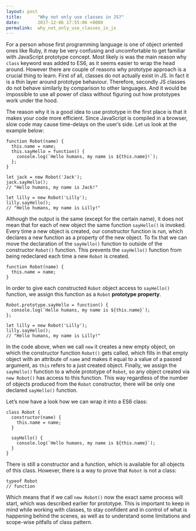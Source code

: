 ```yaml
---
layout: post
title:      "Why not only use classes in JS?"
date:       2017-12-06 17:55:06 +0000
permalink:  why_not_only_use_classes_in_js
---
```


For a person whose first programming language is one of object oriented ones like Ruby, it may be very confusing and uncomfortable to get familiar with JavaScript prototype concept. Most likely is was the main reason why `class` keyword was added to ES6, as it seems easier to wrap the head around. However there are couple of reasons why prototype approach is a crucial thing to learn. First of all, classes do not actually exist in JS. In fact it is a thin layer around prototype behaviour.  Therefore, secondly JS classes do not behave similarly by comparison to other languages. And it would be impossible to use all power of class without figuring out how prototypes work under the hood. 

The reason why it is a good idea to use prototype in the first place is that it makes your code more efficient. Since JavaScript is compiled in a browser, slow code may cause time-delays on the user’s side. Let us look at the example below:

```
function Robot(name) {
  this.name = name;
  this.sayHello = function() {
    console.log(`Hello humans, my name is ${this.name}!`);
  };
}

let jack = new Robot('Jack');
jack.sayHello();
// "Hello humans, my name is Jack!"

let lilly = new Robot('Lilly');
lilly.sayHello();
// "Hello humans, my name is Lilly!"
```

Although the output is the same (except for the certain name), it does not mean that for each of new object the same function `sayHello()` is invoked. Every time a new object is created, our constructor function is run, which declares a new function as a property of the new object. To fix that we can move the declaration of the `sayHello()` function to outside of the constructor `Robot()` function. This prevents the `sayHello()` function from being redeclared each time a new `Robot` is created. 

```
function Robot(name) {
  this.name = name;
}
```
In order to give each constructed `Robot` object access to `sayHello()` function, we assign this function as a `Robot` **prototype property**. 
```
Robot.prototype.sayHello = function() {
  console.log(`Hello humans, my name is ${this.name}`);
};

let lilly = new Robot('Lilly');
lilly.sayHello();
// "Hello humans, my name is Lilly!"
```
In the code above, when we call `new` it creates a new empty object, on which the constructor function `Robot()` gets called, which fills in that empty object with an attribute of `name` and makes it equal to a value of a passed argument, as `this` refers to a just created object. Finally, we assign the `sayHello()` function to a whole prototype of `Robot`, so any object created via `new Robot()` has access to this function. This way regardless of the number of objects produced from the `Robot` constructor, there will be only one declared `sayHello()`  function.

Let’s now have a look how we can wrap it into a ES6 class:
```
class Robot {
  constructor(name) {
    this.name = name;
  }

  sayHello() {
    console.log(`Hello humans, my name is ${this.name}`);
  }
}
```

There is still a constructor and a function, which is available for all objects of this class. However, there is a  way to prove that `Robot` is not a class:

```
typeof Robot
// function
```

Which means that if we call `new Robot()` now the exact same process will start, which was described earlier for prototype. This is important to keep in mind while working with classes, to stay confident and in control of what is happening behind the scenes, as well as to understand some limitations and scope-wise pitfalls of class pattern.  
